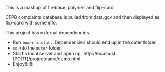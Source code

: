 This is a mashup of firebase, polymer and flip-card

CFPB complaints database is pulled from data.gov and then displayed as flip-card with some info.

This project has external dependencies.

- Run `bower install`. Dependencies should end up in the outer folder.
- `cd` into the `outer` folder.
- Start a local server and open up `http://localhost:[PORT]/projectname/demo.html
- Enjoy!!!!!!!
